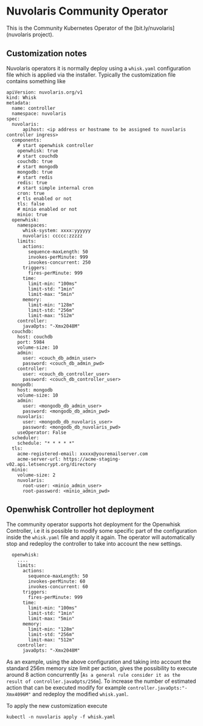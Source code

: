 <!--
  ~ Licensed to the Apache Software Foundation (ASF) under one
  ~ or more contributor license agreements.  See the NOTICE file
  ~ distributed with this work for additional information
  ~ regarding copyright ownership.  The ASF licenses this file
  ~ to you under the Apache License, Version 2.0 (the
  ~ "License"); you may not use this file except in compliance
  ~ with the License.  You may obtain a copy of the License at
  ~
  ~   http://www.apache.org/licenses/LICENSE-2.0
  ~
  ~ Unless required by applicable law or agreed to in writing,
  ~ software distributed under the License is distributed on an
  ~ "AS IS" BASIS, WITHOUT WARRANTIES OR CONDITIONS OF ANY
  ~ KIND, either express or implied.  See the License for the
  ~ specific language governing permissions and limitations
  ~ under the License.
  ~
-->
# Nuvolaris Community Operator

This is the Community Kubernetes Operator of the [bit.ly/nuvolaris](nuvolaris project).

## Customization notes

Nuvolaris operators it is normally deploy using a `whisk.yaml` configuration file which is applied via the installer. Typically the customization file contains something like

```
apiVersion: nuvolaris.org/v1
kind: Whisk
metadata:
  name: controller
  namespace: nuvolaris
spec:
  nuvolaris:
      apihost: <ip address or hostname to be assigned to nuvolaris controller ingress>
  components:
    # start openwhisk controller
    openwhisk: true   
    # start couchdb
    couchdb: true
    # start mongodb
    mongodb: true
    # start redis
    redis: true  
    # start simple internal cron     
    cron: true 
    # tls enabled or not
    tls: false
    # minio enabled or not
    minio: true    
  openwhisk:
    namespaces:
      whisk-system: xxxx:yyyyyy
      nuvolaris: ccccc:zzzzz
    limits:
      actions:
        sequence-maxLength: 50
        invokes-perMinute: 999
        invokes-concurrent: 250
      triggers: 
        fires-perMinute: 999
      time:
        limit-min: "100ms"  
        limit-std: "1min"
        limit-max: "5min"
      memory:
        limit-min: "128m"
        limit-std: "256m"
        limit-max: "512m" 
    controller:
      javaOpts: "-Xmx2048M"
  couchdb:
    host: couchdb
    port: 5984
    volume-size: 10
    admin:
      user: <couch_db_admin_user>
      password: <couch_db_admin_pwd>
    controller:
      user: <couch_db_controller_user>
      password: <couch_db_controller_user>
  mongodb:
    host: mongodb
    volume-size: 10
    admin: 
      user: <mongodb_db_admin_user>
      password: <mongodb_db_admin_pwd>
    nuvolaris:
      user: <mongodb_db_nuvolaris_user>
      password: <mongodb_db_nuvolaris_pwd>    
    useOperator: False
  scheduler:
    schedule: "* * * * *"
  tls:
    acme-registered-email: xxxxx@youremailserver.com
    acme-server-url: https://acme-staging-v02.api.letsencrypt.org/directory
  minio:
    volume-size: 2
    nuvolaris:
      root-user: <minio_admin_user>
      root-password: <minio_admin_pwd>   
```

## Openwhisk Controller hot deployment

The community operator supports hot deployment for the Openwhisk Controller, i.e it is possible to modify some specific part of the configuration inside the `whisk.yaml` file and apply it again. The operator
will automatically stop and redeploy the controller to take into account the new settings.

```
  openwhisk:
    ....
    limits:
      actions:
        sequence-maxLength: 50
        invokes-perMinute: 60
        invokes-concurrent: 60
      triggers: 
        fires-perMinute: 999
      time:
        limit-min: "100ms"  
        limit-std: "1min"
        limit-max: "5min"
      memory:
        limit-min: "128m"
        limit-std: "256m"
        limit-max: "512m" 
    controller:
      javaOpts: "-Xmx2048M"
```

As an example, using the above configuration and taking into account the standard 256m memory size limit per action, gives the possibility to execute around 8 action concurrently [`As a general rule consider it as the result of controller.javaOpts/256m`]. To increase the number of estimated action that can be executed modify for example `controller.javaOpts:"-Xmx4096M"` and redeploy the modified `whisk.yaml`.

To apply the new customization execute

```
kubectl -n nuvolaris apply -f whisk.yaml
```